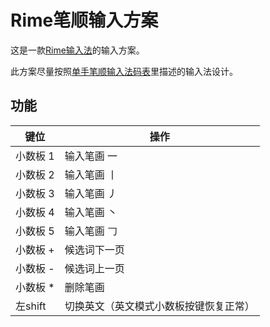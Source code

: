# Rime笔顺输入方案

这是一款[Rime输入法](rime.im)的输入方案。
 
此方案尽量按照[单手笔顺输入法码表](https://github.com/YQ-YSY/stroke-seq_MB)里描述的输入法设计。

## 功能

键位     | 操作
---------|-----
小数板 1 | 输入笔画 一
小数板 2 | 输入笔画 丨
小数板 3 | 输入笔画 丿
小数板 4 | 输入笔画 丶
小数板 5 | 输入笔画 𠃌
小数板 +  |  候选词下一页
小数板 -  |  候选词上一页
小数板 *  |  删除笔画
左shift  |  切换英文（英文模式小数板按键恢复正常）